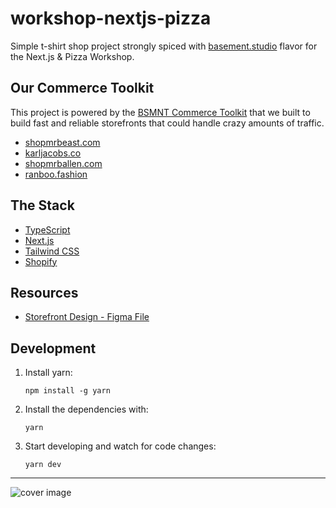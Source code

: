 # workshop-nextjs-pizza

Simple t-shirt shop project strongly spiced with [basement.studio](https://basement.studio/) flavor for the Next.js & Pizza Workshop.


## Our Commerce Toolkit

This project is powered by the [BSMNT Commerce Toolkit](https://github.com/basementstudio/commerce-toolkit) that we built to build fast and reliable storefronts that could handle crazy amounts of traffic.

- [shopmrbeast.com](https://shopmrbeast.com)
- [karljacobs.co](https://karljacobs.co)
- [shopmrballen.com](https://shopmrballen.com)
- [ranboo.fashion](https://ranboo.fashion)


## The Stack

- [TypeScript](https://www.typescriptlang.org/)
- [Next.js](https://nextjs.org/)
- [Tailwind CSS](https://tailwindcss.com/)
- [Shopify](https://www.shopify.com/)


## Resources

- [Storefront Design - Figma File](https://www.figma.com/file/apST1EGGxQ5E2FiTLAbzlM/Untitled?node-id=0%3A1&t=q09OsJxJaDru8Yfc-1)


## Development

1. Install yarn:

   ```
   npm install -g yarn
   ```

2. Install the dependencies with:

   ```
   yarn
   ```

3. Start developing and watch for code changes:

   ```
   yarn dev
   ```

---

![cover image](https://github.com/basementstudio/next-typescript/raw/main/public/og.png 'We Make Cool Sh*t That Performs')
